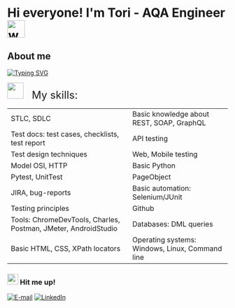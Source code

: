 # Hi everyone! I'm Tori - AQA Engineer <img src="https://em-content.zobj.net/source/telegram/386/woman-technologist_1f469-200d-1f4bb.webp" alt="woman-technologist" width="40" height="40" />

## About me
[![Typing SVG](https://readme-typing-svg.demolab.com?font=Fira+Code&pause=1000&color=B18AF7&vCenter=true&random=false&width=600&lines=I+currently+work+at+OX+Company;I+love+earning+by+my+own+brains;I'm+from+Ukraine%2C+Kharkiv;Now+reside+in+Lviv;I+use+Python+for+my+projects)](https://git.io/typing-svg)

<p><span style="display: inline-block;"><img src="https://media4.giphy.com/media/ihZH2vOfn02gs9i1U9/giphy.gif?cid=ecf05e47ojp9zqabf5dcmipjd8p1u1dawfdzwmbtuw0qm8xa&ep=v1_gifs_related&rid=giphy.gif&ct=s" width="37px"> </span> <span style="display: inline-block; margin-left: 15px; font-size: 24px;"> My skills: </span>
</p>

| | |
|-|-|
|STLC, SDLC|Basic knowledge about REST, SOAP, GraphQL|
|Test docs: test cases, checklists, test report|API testing|
|Test design techniques|Web, Mobile testing|
|Model OSI, HTTP|Basic Python|
|Pytest, UnitTest|PageObject|
|JIRA, bug-reports|Basic automation: Selenium/JUnit|
|Testing principles|Github|
|Tools: ChromeDevTools, Charles, Postman, JMeter, AndroidStudio|Databases: DML queries|
|Basic HTML, CSS, XPath locators|Operating systems: Windows, Linux, Command line|


### <img src="https://em-content.zobj.net/source/telegram/386/mobile-phone-with-arrow_1f4f2.webp" alt="mobile-phone" width="25" height="25" /> Hit me up!
[![E-mail](https://img.shields.io/badge/-Email-000?style=for-the-badge&logo=microsoft-outlook&logoColor=A020F0&color:FFF)](mailto:smirnova_42@icloud.com)
[![LinkedIn](https://img.shields.io/badge/-LinkedIn-000?style=for-the-badge&logo=linkedin&logoColor=A020F0&color:FFF)](https://www.linkedin.com/in/smirnova42/)







